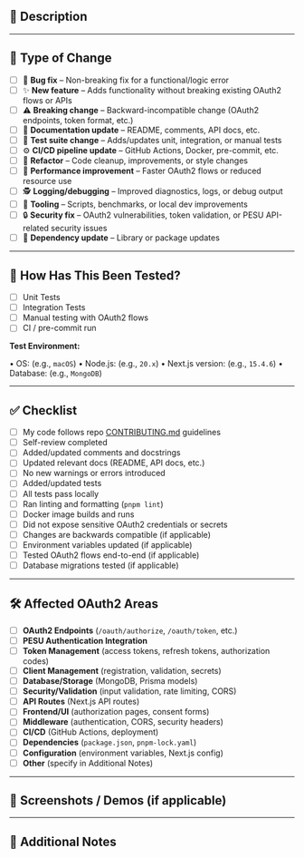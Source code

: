 ## 📌 Description

<!-- Summarize what this PR does:

• What is the purpose of these changes?
• What problem does it solve, or what feature does it add?
• Brief background or context (if relevant). -->

<!-- ℹ️ **Fixes / Related Issues**
Fixes: `#123`
Related: `#456` -->

---

## 🧱 Type of Change

- [ ] 🐛 **Bug fix** – Non-breaking fix for a functional/logic error
- [ ] ✨ **New feature** – Adds functionality without breaking existing OAuth2 flows or APIs
- [ ] ⚠️ **Breaking change** – Backward-incompatible change (OAuth2 endpoints, token format, etc.)
- [ ] 📝 **Documentation update** – README, comments, API docs, etc.
- [ ] 🧪 **Test suite change** – Adds/updates unit, integration, or manual tests
- [ ] ⚙️ **CI/CD pipeline update** – GitHub Actions, Docker, pre-commit, etc.
- [ ] 🧹 **Refactor** – Code cleanup, improvements, or style changes
- [ ] 🐢 **Performance improvement** – Faster OAuth2 flows or reduced resource use
- [ ] 🕵️ **Logging/debugging** – Improved diagnostics, logs, or debug output
- [ ] 🔧 **Tooling** – Scripts, benchmarks, or local dev improvements
- [ ] 🔒 **Security fix** – OAuth2 vulnerabilities, token validation, or PESU API-related security issues
- [ ] 🧰 **Dependency update** – Library or package updates

---

## 🧪 How Has This Been Tested?

- [ ] Unit Tests
- [ ] Integration Tests
- [ ] Manual testing with OAuth2 flows
- [ ] CI / pre-commit run

>

**Test Environment:**

• OS: (e.g., `macOS`)
• Node.js: (e.g., `20.x`)
• Next.js version: (e.g., `15.4.6`)
• Database: (e.g., `MongoDB`)

---

## ✅ Checklist

- [ ] My code follows repo [CONTRIBUTING.md](https://github.com/pesu-dev/oauth2/blob/main/.github/CONTRIBUTING.md) guidelines
- [ ] Self-review completed
- [ ] Added/updated comments and docstrings
- [ ] Updated relevant docs (README, API docs, etc.)
- [ ] No new warnings or errors introduced
- [ ] Added/updated tests
- [ ] All tests pass locally
- [ ] Ran linting and formatting (`pnpm lint`)
- [ ] Docker image builds and runs
- [ ] Did not expose sensitive OAuth2 credentials or secrets
- [ ] Changes are backwards compatible (if applicable)
- [ ] Environment variables updated (if applicable)
- [ ] Tested OAuth2 flows end-to-end (if applicable)
- [ ] Database migrations tested (if applicable)

---

## 🛠️ Affected OAuth2 Areas

- [ ] **OAuth2 Endpoints** (`/oauth/authorize`, `/oauth/token`, etc.)
- [ ] **PESU Authentication Integration**
- [ ] **Token Management** (access tokens, refresh tokens, authorization codes)
- [ ] **Client Management** (registration, validation, secrets)
- [ ] **Database/Storage** (MongoDB, Prisma models)
- [ ] **Security/Validation** (input validation, rate limiting, CORS)
- [ ] **API Routes** (Next.js API routes)
- [ ] **Frontend/UI** (authorization pages, consent forms)
- [ ] **Middleware** (authentication, CORS, security headers)
- [ ] **CI/CD** (GitHub Actions, deployment)
- [ ] **Dependencies** (`package.json`, `pnpm-lock.yaml`)
- [ ] **Configuration** (environment variables, Next.js config)
- [ ] **Other** (specify in Additional Notes)

---

## 📸 Screenshots / Demos (if applicable)

<!-- Add screenshots of UI changes, OAuth2 flow diagrams, or terminal output -->

---

## 🧠 Additional Notes

<!-- Any additional information, deployment notes, or special considerations -->
